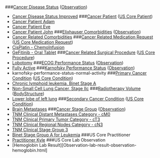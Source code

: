 ###[Cancer Disease Status](StructureDefinition-mcode-cancer-disease-status.html) ([Observation](http://hl7.org/fhir/R4/observation.html))
* [Cancer Disease Status Improved](Observationcancer-disease-status-improved.html)
###[Cancer Patient](StructureDefinition-mcode-cancer-patient.html) ([US Core Patient](http://hl7.org/fhir/us/core/STU4/StructureDefinition-us-core-patient.html))
* [Cancer Patient Adam](Patient-cancer-patient-adam-everyman.html)
* [Cancer Patient Eve](atient-cancer-patient-eve-anyperson.html)
* [Cancer Patient John](Patient-cancer-patient-john-anyperson.html)
###[Elixhauser Comorbidities](StructureDefinition-mcode-comorbidities-elixhauser.html) ([Observation](http://hl7.org/fhir/R4/observation.html))
*  [Cancer Related Comorbidities](Observation-cancer-related-mcode-comorbidities-elixhauser-john-anyperson.html)
###[Cancer Related Medication Request](StructureDefinition-mcode-cancer-related-medication-request.html) ([US Core Medication Request](http://hl7.org/fhir/us/core/STU4/StructureDefinition-us-core-medicationrequest.html))
*  [CisPlatin - ChemoInfusion](MedicationRequest-cancer-related-medication-request-cisplatin.html)
*  [GeFitinib - Oral Tablet](MedicationRequest-cancer-related-medication-request-gefitinib.html)
###[Cancer Related Surgical Procedure](Structure-definition-mcode-cancer-related-surgical-procedure.html) ([US Core Procedure](http://hl7.org/fhir/us/core/STU4/StructureDefinition-us-core-procedure.html))
*  [Lobotomy](Procedure-cancer-related-surgical-procedure-lobectomy.html)
###[ECOG Performance Status](StructureDefinition-mcode-ecog-performance-status.html) ([Observation](http://hl7.org/fhir/R4/observation.html))
*  [Fully Active](Observation-ecog-performance-status-fully-active.html)
###[Karnofsky Performance Status](StructureDefinition-mcode-karnofky-performance-status.html) ([Observation](http://hl7.org/fhir/R4/observation.html))
*  karnofsky-performance-status-normal-activity
###[Primary Cancer Condition](StructureDefinition-mcode-primary-cancer-condition.html) ([US Core Condition](http://hl7.org/fhir/us/core/STU4/StructureDefinition-us-core-condition.html))
*  [Chronic lymphoid leukemia, Binet Stage A](Condition-primary-cancer-condition-cll.html)
*  [Non-Small Cell Lung Cancer, Stage IIc](Condition-primary-cancer-condition-nsclc.html)
###[Radiotherapy Volume](StructureDefinition-mcode-radiotherapy-volume.html) ([BodyStructure](http://hl7.org/fhir/R4/bodystructure.html))
*  [Lower lobe of left lung](BodyStructure-john-anyperson-treatment-volume.html)
###[Secondary Cancer Condition](StructureDefinition-mcode-secondary-cancer-condition.html) ([US Core Condition](http://hl7.org/fhir/us/core/STU4/StructureDefinition-us-core-condition.html))
*  [Brain Metastases](Condition-secondary-cancer-condition-brain-mets.html)
###[Cancer Stage Group](StructureDefinition-mcode-cancer-stage-group.html) ([Observation](http://hl7.org/fhir/R4/observation.html))
*  [TNM Clinical Distant Metastases Category - cM0](Observation-tnm-clinical-distant-metastases-category-cM0.html)
*  [TNM Clinical Primary Tumor Category - cT3](Observation-tnm-clinical-primary-tumor-category-cT3.html)
*  [TNM Clinical Regional Nodes Category - cN3](Observation-tnm-clinical-regional-nodes-category-cN3.html)
*  [TNM Clinical Stage Group 3](Observation-tnm-clinical-stage-group-3c.html)
*  [Binet Stage Group A for Leukemia](Observation-binet-stage-group-A.html)
###US Core Practitioner
*  [Practitioner Kyle](Practitioner-us-core-practitioner-kyle-anydoc.html)
###US Core Lab Observation
*  [Hemoglobin Lab Result][Observation-lab-result-observation-hemoglobin.html]